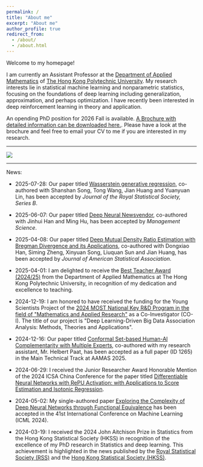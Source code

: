 ```yaml
---
permalink: /
title: "About me"
excerpt: "About me"
author_profile: true
redirect_from: 
  - /about/
  - /about.html
---
```


Welcome to my homepage! 

I am currently an Assistant Professor at the [Department of Applied Mathematics](https://www.polyu.edu.hk/ama/) of [The Hong Kong Polytechnic University](https://www.polyu.edu.hk/). My research interests lie in statistical machine learning and nonparametric statistics, focusing on the foundations of deep learning including generalization, approximation, and perhaps optimization. I have recently been interested in deep reinforcement learning in theory and application.


An opending PhD position for 2026 Fall is available. [A Brochure with detailed information can be downloaded here.](http://ghshen1.github.io/files/PhDRecruitment.pdf). Please have a look at the brochure and feel free to email your CV to me if you are interested in my research.



<!-- 
Openings are available for undergrad interns/student helpers and research assistants/associates. Feel free to email your CV to me if you are interested in my research. 
--> 


---
<a href='https://clustrmaps.com/site/1bqss'  title='Visit tracker'><img src='//clustrmaps.com/map_v2.png?cl=d3a50e&w=a&t=tt&d=GsvWNzRl5r8DoRdWKfjOWXDZrRGYfPHdhtlcaHLoIoc&co=ffffff&ct=808080'/></a>

---

News:

* 2025-07-28: Our paper titled [Wasserstein generative regression](https://doi.org/10.1093/jrsssb/qkaf053), co-authored with Shanshan Song, Tong Wang, Jian Huang and Yuanyuan Lin, has been accepted by *Journal of the Royal Statistical Society, Series B*.

* 2025-06-07: Our paper titled [Deep Neural Newsvendor](https://papers.ssrn.com/sol3/papers.cfm?abstract_id=4582188), co-authored with Jinhui Han and Ming Hu, has been accepted by *Management Science*.

* 2025-04-08: Our paper titled [Deep Mutual Density Ratio Estimation with Bregman Divergence and its Applications](https://doi.org/10.1080/01621459.2025.2507437), co-authored with Dongxiao Han, Siming Zheng, Xinyuan Song, Liuquan Sun and Jian Huang, has been accepted by *Journal of American Statistical Association*.

* 2025-04-01: I am delighted to receive the [Best Teacher Award (2024/25)](https://ghshen1.github.io/images/Best_teacher_award1.jpg) from the Department of Applied Mathematics at The Hong Kong Polytechnic University, in recognition of my dedication and excellence to teaching.

* 2024-12-19: I am honored to have received the funding for the Young Scientists Project of the [2024 MOST National Key R&D Program in the field of "Mathematics and Applied Research"](https://mp.weixin.qq.com/s/ObuH83LIfZE7E2fWVXXMBA) as a Co-Investigator (CO-I). The title of our project is "Deep Learning-Driven Big Data Association Analysis: Methods, Theories and Applications".

* 2024-12-16: Our paper titled [Conformal Set-based Human-AI Complementarity with Multiple Experts](https://dl.acm.org/doi/10.5555/3709347.3743792), co-authored with my research assistant, Mr. Helbert Paat, has been accepted as a full paper (ID 1265) in the Main Technical Track at AAMAS 2025.

* 2024-06-29: I received the Junior Researcher Award Honorable Mention of the 2024 ICSA China Conference for the paper titled [Differentiable Neural Networks with RePU Activation: with Applications to Score Estimation and Isotonic Regression](https://arxiv.org/abs/2305.00608).

* 2024-05-02: My single-authored paper [Exploring the Complexity of Deep Neural Networks through Functional Equivalence](https://openreview.net/forum?id=QgMqvxvWpX) has been accepted in the 41st International Conference on Machine Learning (ICML 2024).

* 2024-03-19: I received the 2024 John Aitchison Prize in Statistics from the Hong Kong Statistical Society (HKSS) in recognition of the excellence of my PhD research in Statistics and deep learning. This achievement is highlighted in the news published by the [Royal Statistical Society (RSS)](https://rss.org.uk/news-publication/news-publications/2024/general-news/dr-guohao-shen-wins-2024-john-aitchison-prize-in-s/) and the [Hong Kong Statistical Society (HKSS)](https://www.hkss.org.hk/index.php/events/john-aitchison-prize-in-statistics).


